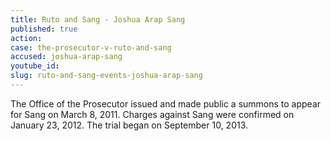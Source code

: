 ```yaml
---
title: Ruto and Sang - Joshua Arap Sang
published: true
action:
case: the-prosecutor-v-ruto-and-sang
accused: joshua-arap-sang
youtube_id:
slug: ruto-and-sang-events-joshua-arap-sang
---
```



The Office of the Prosecutor issued and made public a summons to appear for Sang on March 8, 2011. Charges against Sang were confirmed on January 23, 2012. The trial began on September 10, 2013.